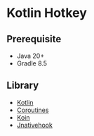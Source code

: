 # Kotlin Hotkey
## Prerequisite
- Java 20+
- Gradle 8.5
## Library
- [Kotlin](https://kotlinlang.org/)
- [Coroutines](https://kotlinlang.org/docs/reference/coroutines-overview.html)
- [Koin](https://insert-koin.io/)
- [Jnativehook](https://github.com/kwhat/jnativehook)